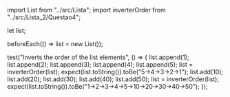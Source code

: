 import List from "../src/Lista";
import inverterOrder from "../src/Lista_2/Questao4";

let list;

beforeEach(() => list = new List());

test("Inverts the order of the list elements", () => {
    list.append(1);
    list.append(2);
    list.append(3);
    list.append(4);
    list.append(5);
    list = inverterOrder(list);
    expect(list.toString()).toBe("5->4->3->2->1");
    list.add(10);
    list.add(20);
    list.add(30);
    list.add(40);
    list.add(50);
    list = inverterOrder(list);
    expect(list.toString()).toBe("1->2->3->4->5->10->20->30->40->50");
});
